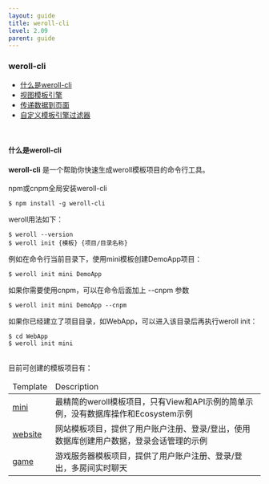 ```yaml
---
layout: guide
title: weroll-cli
level: 2.09
parent: guide
---
```


<h3>weroll-cli</h3>
<ul class="guide_index">
    <li><a href="#what">什么是weroll-cli</a></li>
    <li><a href="#template">视图模板引擎</a></li>
    <li><a href="#data">传递数据到页面</a></li>
    <li><a href="#filter">自定义模板引擎过滤器</a></li>
</ul>
<br>
<h4><a name="what">什么是weroll-cli</a></h4>
<b>weroll-cli</b> 是一个帮助你快速生成weroll模板项目的命令行工具。
<br><br>
npm或cnpm全局安装weroll-cli
<pre class="highlight"><code style="width:100%;">$ npm install -g weroll-cli</code></pre>

weroll用法如下：
<pre class="highlight"><code style="width:100%;">$ weroll --version
$ weroll init {模板} {项目/目录名称}</code></pre>
例如在命令行当前目录下，使用mini模板创建DemoApp项目：
<pre class="highlight"><code style="width:100%;">$ weroll init mini DemoApp</code></pre>
如果你需要使用cnpm，可以在命令后面加上 --cnpm 参数
<pre class="highlight"><code style="width:100%;">$ weroll init mini DemoApp --cnpm</code></pre>
如果你已经建立了项目目录，如WebApp，可以进入该目录后再执行weroll init：
<pre class="highlight"><code style="width:100%;">$ cd WebApp
$ weroll init mini</code></pre>

<br>
目前可创建的模板项目有：
<br>
<table>
    <thead>
        <tr>
            <td>Template</td>
            <td>Description</td>
        </tr>
    </thead>
    <tbody>
        <tr>
            <td><a href="https://github.com/jayliang701/weroll-kickstarter-mini" target="_blank">mini</a></td>
            <td>最精简的weroll模板项目，只有View和API示例的简单示例，没有数据库操作和Ecosystem示例</td>
        </tr>
        <tr>
            <td><a href="https://github.com/jayliang701/weroll-kickstarter-website" target="_blank">website</a></td>
            <td>网站模板项目，提供了用户账户注册、登录/登出，使用数据库创建用户数据，登录会话管理的示例</td>
        </tr>
        <tr>
            <td><a href="https://github.com/jayliang701/weroll-kickstarter-game" target="_blank">game</a></td>
            <td>游戏服务器模板项目，提供了用户账户注册、登录/登出，多房间实时聊天</td>
        </tr>
    </tbody>
</table>